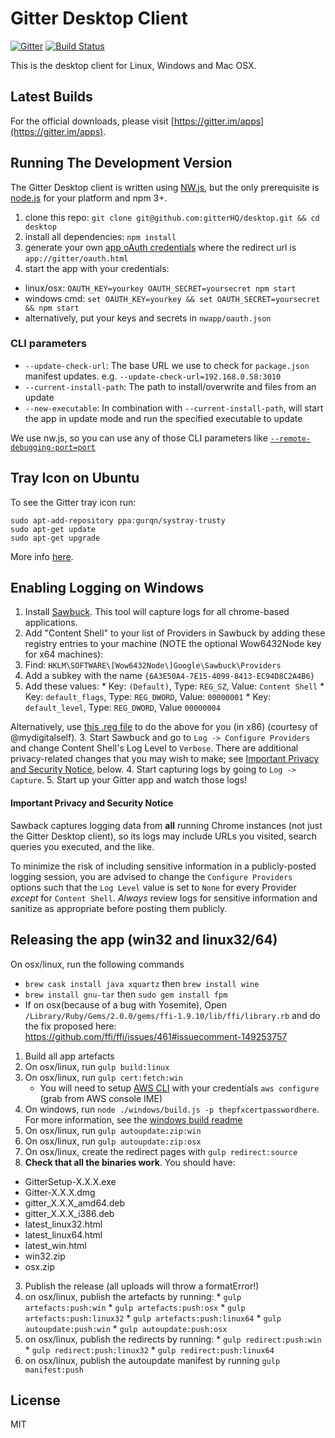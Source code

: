 # Gitter Desktop Client

[![Gitter](https://badges.gitter.im/Join%20Chat.svg)](https://gitter.im/gitterHQ/desktop?utm_source=badge&utm_medium=badge&utm_campaign=pr-badge&utm_content=badge)
[![Build Status](https://travis-ci.org/gitterHQ/desktop.svg?branch=master)](https://travis-ci.org/gitterHQ/desktop)

This is the desktop client for Linux, Windows and Mac OSX.

## Latest Builds

For the official downloads, please visit [https://gitter.im/apps](https://gitter.im/apps).

## Running The Development Version

The Gitter Desktop client is written using [NW.js](http://nwjs.io/), but the only prerequisite is [node.js](http://nodejs.org/download) for your platform and npm 3+.

1. clone this repo: `git clone git@github.com:gitterHQ/desktop.git && cd desktop`
2. install all dependencies: `npm install`
3. generate your own [app oAuth credentials](https://developer.gitter.im/apps) where the redirect url is `app://gitter/oauth.html`
4. start the app with your credentials:
  * linux/osx: `OAUTH_KEY=yourkey OAUTH_SECRET=yoursecret npm start`
  * windows cmd: `set OAUTH_KEY=yourkey && set OAUTH_SECRET=yoursecret && npm start`
  * alternatively, put your keys and secrets in `nwapp/oauth.json`

### CLI parameters

 - `--update-check-url`: The base URL we use to check for `package.json` manifest updates. e.g. `--update-check-url=192.168.0.58:3010`
 - `--current-install-path`: The path to install/overwrite and files from an update
 - `--new-executable`: In combination with `--current-install-path`, will start the app in update mode and run the specified executable to update

We use nw.js, so you can use any of those CLI parameters like [`--remote-debugging-port=port`](https://github.com/nwjs/nw.js/wiki/debugging-with-devtools)

## Tray Icon on Ubuntu

To see the Gitter tray icon run:

```
sudo apt-add-repository ppa:gurqn/systray-trusty
sudo apt-get update
sudo apt-get upgrade
```

More info [here](http://ubuntuforums.org/showthread.php?t=2217458).

## Enabling Logging on Windows

1. Install [Sawbuck](https://code.google.com/p/sawbuck/). This tool will capture logs for all chrome-based applications.
2. Add "Content Shell" to your list of Providers in Sawbuck by adding these registry entries to your machine (NOTE the optional Wow6432Node key for x64 machines):
  1. Find:  `HKLM\SOFTWARE\[Wow6432Node\]Google\Sawbuck\Providers`
  2. Add a subkey with the name `{6A3E50A4-7E15-4099-8413-EC94D8C2A4B6}`
  3. Add these values:
    * Key: `(Default)`, Type: `REG_SZ`, Value: `Content Shell`
    * Key: `default_flags`, Type: `REG_DWORD`, Value: `00000001`
    * Key: `default_level`, Type: `REG_DWORD`, Value `00000004`

  Alternatively, use [this .reg file](http://cl.ly/1K0R2o1r1K0Z/download/enable-gitter-logging.reg) to do the above for you (in x86) (courtesy of @mydigitalself).
3. Start Sawbuck and go to `Log -> Configure Providers` and change Content Shell's Log Level to `Verbose`. There are additional privacy-related changes that you may wish to make; see [Important Privacy and Security Notice](#important-privacy-and-security-notice), below.
4. Start capturing logs by going to `Log -> Capture`.
5. Start up your Gitter app and watch those logs!

#### Important Privacy and Security Notice ####

Sawback captures logging data from **all** running Chrome instances (not just the Gitter Desktop client), so its logs may include URLs you visited, search queries you executed, and the like.

To minimize the risk of including sensitive information in a publicly-posted logging session, you are advised to change the `Configure Providers` options such that the `Log Level` value is set to `None` for every Provider *except* for `Content Shell`. *Always* review logs for sensitive information and sanitize as appropriate before posting them publicly.

## Releasing the app (win32 and linux32/64)

On osx/linux, run the following commands
 - `brew cask install java xquartz` then `brew install wine`
 - `brew install gnu-tar` then `sudo gem install fpm`
 - If on osx(because of a bug with Yosemite), Open `/Library/Ruby/Gems/2.0.0/gems/ffi-1.9.10/lib/ffi/library.rb` and do the fix proposed here: https://github.com/ffi/ffi/issues/461#issuecomment-149253757

1. Build all app artefacts
  1. On osx/linux, run `gulp build:linux`
  2. On osx/linux, run `gulp cert:fetch:win`
     - You will need to setup [AWS CLI](https://aws.amazon.com/cli/) with your credentials `aws configure` (grab from AWS console IME)
  3. On windows, run `node ./windows/build.js -p thepfxcertpasswordhere`. For more information, see the [windows build readme](https://github.com/gitterHQ/desktop/blob/master/windows/README.md)
  4. On osx/linux, run `gulp autoupdate:zip:win`
  4. On osx/linux, run `gulp autoupdate:zip:osx`
  5. On osx/linux, create the redirect pages with `gulp redirect:source`
2. **Check that all the binaries work**. You should have:
  * GitterSetup-X.X.X.exe
  * Gitter-X.X.X.dmg
  * gitter_X.X.X_amd64.deb
  * gitter_X.X.X_i386.deb
  * latest_linux32.html
  * latest_linux64.html
  * latest_win.html
  * win32.zip
  * osx.zip
3. Publish the release (all uploads will throw a formatError!)
  1. on osx/linux, publish the artefacts by running:
    * `gulp artefacts:push:win`
    * `gulp artefacts:push:osx`
    * `gulp artefacts:push:linux32`
    * `gulp artefacts:push:linux64`
    * `gulp autoupdate:push:win`
    * `gulp autoupdate:push:osx`
  2. on osx/linux, publish the redirects by running:
    * `gulp redirect:push:win`
    * `gulp redirect:push:linux32`
    * `gulp redirect:push:linux64`
  3. on osx/linux, publish the autoupdate manifest by running `gulp manifest:push`

## License


MIT
